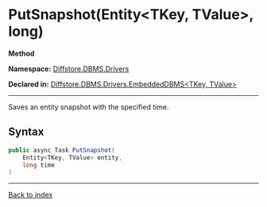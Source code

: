 # PutSnapshot(Entity<TKey, TValue>, long)

**Method**

**Namespace:** [Diffstore.DBMS.Drivers](Diffstore.DBMS.Drivers.md)

**Declared in:** [Diffstore.DBMS.Drivers.EmbeddedDBMS<TKey, TValue>](Diffstore.DBMS.Drivers.EmbeddedDBMS{TKey,TValue}.md)

------



Saves an entity snapshot with the specified time.


## Syntax

```csharp
public async Task PutSnapshot(
	Entity<TKey, TValue> entity,
	long time
)
```

------

[Back to index](index.md)
